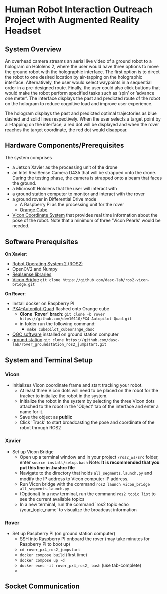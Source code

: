 # Human Robot Interaction Outreach Project with Augmented Reality Headset

## System Overview
An overhead camera streams an aerial live video of a ground robot to a hologram on Hololens 2, where the user would have three options to move the ground robot with the holographic interface. The first option is to direct the robot to one desired location by air-tapping on the holographic interface. Alternatively, the user would select waypoints in a sequential order in a pre-designed route. Finally, the user could also click buttons that would make the robot perform specified tasks such as ’spin’ or ’advance one meter’. The interface displays the past and predicted route of the robot on the hologram to reduce cognitive load and improve user experience.

The hologram displays the past and predicted optimal trajectories as blue dashed and solid lines respectively. When the user selects a target point by air-tapping on the interface, a red dot will be displayed and when the rover reaches the target coordinate, the red dot would disappear.

## Hardware Components/Prerequisites
The system comprises 
- a Jetson Xavier as the processing unit of the drone
- an Intel RealSense Camera D435  that will be strapped onto the drone. During the testing phase, the camera is strapped onto a beam that faces the ground.
- a Microsoft Hololens that the user will interact with
- a ground station computer to monitor and interact with the rover
- a ground rover in Differential Drive mode
  - A Raspberry Pi as the processing unit for the rover
  - [Orange Cube](https://docs.px4.io/main/en/flight_controller/cubepilot_cube_orange.html)
- [Vicon Coordinate System](https://www.vicon.com/) that provides real time information about the pose of the robot. Note that a minimum of three 'Vicon Pearls' would be needed.


## Software Prerequisites
**On Xavier**:
- [Robot Operating System 2 (ROS2)](https://docs.ros.org/en/foxy/index.html)
- OpenCV2 and Numpy
- [Realsense libraries](https://github.com/IntelRealSense/librealsense)
- [Vicon Bridge](https://github.com/dasc-lab/ros2-vicon-bridge) `git clone https://github.com/dasc-lab/ros2-vicon-bridge.git`

**On Rover**:
- Install docker on Raspberry PI 
- [PX4-Autopilot-Quad](https://github.com/dev10110/PX4-Autopilot-Quad/tree/rover) flashed onto Orange cube
  - **Clone 'Rover' brach**: `git clone -b rover https://github.com/dev10110/PX4-Autopilot-Quad.git`
  - in folder run the following command:
     - `make cubepilot_cubeorange_dasc`
- [QGC software](https://docs.qgroundcontrol.com/master/en/qgc-user-guide/getting_started/download_and_install.html) installed on ground station computer
- [ground station](https://github.com/dasc-lab/rover_groundstation_ros2_jumpstart) `git clone https://github.com/dasc-lab/rover_groundstation_ros2_jumpstart.git`

## System and Terminal Setup
### Vicon
* Initializes Vicon coordinate frame and start tracking your robot.
  * At least three Vicon dots will need to be placed on the robot for the tracker to initialize the robot in the system.
  * Initialize the robot in the system by selecting the three Vicon dots attached to the robot in the 'Object' tab of the interface and enter a name for it.
  * Save the object as **public**
  * Click 'Track' to start broadcasting the pose and coordinate of the robot through ROS2
### Xavier
* Set up Vicon Bridge
  * Open up a terminal window and in your project `/ros2_ws/src` folder,  enter `source install/setup.bash` Note: **It is recommended that you put this line in .bashrc file**
  * Navigate to the directory that holds `all_segments.launch.py` and modify the IP address to Vicon computer IP address.
  * Run Vicon bridge with the command `ros2 launch vicon_bridge all_segments.launch.py`
  * (Optional) In a new terminal, run the command `ros2 topic list` to see the current available topics
  * In a new terminal, run the command `ros2 topic echo /your_topic_name' to visualize the broadcast information
  
### Rover
* Set up Raspberry PI (on ground station computer)
  * SSH into Raspberry PI onboard the rover (may take minutes for Raspberry Pi to boot up)
  * `cd rover_px4_ros2_jumpstart`
  * `docker compose build` (first time)
  * `docker compose up -d`
  * `docker exec -it rover_px4_ros2_ bash` (use tab-complete)
  * 
## Socket Communication
